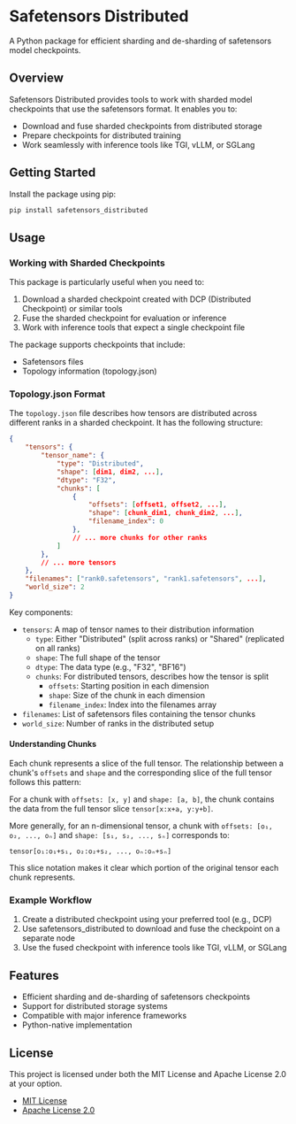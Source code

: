 # Safetensors Distributed

A Python package for efficient sharding and de-sharding of safetensors model checkpoints.

## Overview

Safetensors Distributed provides tools to work with sharded model checkpoints that use the safetensors format. It enables you to:

- Download and fuse sharded checkpoints from distributed storage
- Prepare checkpoints for distributed training
- Work seamlessly with inference tools like TGI, vLLM, or SGLang

## Getting Started

Install the package using pip:

```bash
pip install safetensors_distributed
```

## Usage

### Working with Sharded Checkpoints

This package is particularly useful when you need to:

1. Download a sharded checkpoint created with DCP (Distributed Checkpoint) or similar tools
2. Fuse the sharded checkpoint for evaluation or inference
3. Work with inference tools that expect a single checkpoint file

The package supports checkpoints that include:
- Safetensors files
- Topology information (topology.json)

### Topology.json Format

The `topology.json` file describes how tensors are distributed across different ranks in a sharded checkpoint. It has the following structure:

```json
{
    "tensors": {
        "tensor_name": {
            "type": "Distributed",
            "shape": [dim1, dim2, ...],
            "dtype": "F32",
            "chunks": [
                {
                    "offsets": [offset1, offset2, ...],
                    "shape": [chunk_dim1, chunk_dim2, ...],
                    "filename_index": 0
                },
                // ... more chunks for other ranks
            ]
        },
        // ... more tensors
    },
    "filenames": ["rank0.safetensors", "rank1.safetensors", ...],
    "world_size": 2
}
```

Key components:
- `tensors`: A map of tensor names to their distribution information
  - `type`: Either "Distributed" (split across ranks) or "Shared" (replicated on all ranks)
  - `shape`: The full shape of the tensor
  - `dtype`: The data type (e.g., "F32", "BF16")
  - `chunks`: For distributed tensors, describes how the tensor is split
    - `offsets`: Starting position in each dimension
    - `shape`: Size of the chunk in each dimension
    - `filename_index`: Index into the filenames array
- `filenames`: List of safetensors files containing the tensor chunks
- `world_size`: Number of ranks in the distributed setup

#### Understanding Chunks

Each chunk represents a slice of the full tensor. The relationship between a chunk's `offsets` and `shape` and the corresponding slice of the full tensor follows this pattern:

For a chunk with `offsets: [x, y]` and `shape: [a, b]`, the chunk contains the data from the full tensor slice `tensor[x:x+a, y:y+b]`.

More generally, for an n-dimensional tensor, a chunk with `offsets: [o₁, o₂, ..., oₙ]` and `shape: [s₁, s₂, ..., sₙ]` corresponds to:
```
tensor[o₁:o₁+s₁, o₂:o₂+s₂, ..., oₙ:oₙ+sₙ]
```

This slice notation makes it clear which portion of the original tensor each chunk represents.

### Example Workflow

1. Create a distributed checkpoint using your preferred tool (e.g., DCP)
2. Use safetensors_distributed to download and fuse the checkpoint on a separate node
3. Use the fused checkpoint with inference tools like TGI, vLLM, or SGLang

## Features

- Efficient sharding and de-sharding of safetensors checkpoints
- Support for distributed storage systems
- Compatible with major inference frameworks
- Python-native implementation

## License

This project is licensed under both the MIT License and Apache License 2.0 at your option.

- [MIT License](LICENSE-MIT)
- [Apache License 2.0](LICENSE-APACHE)
